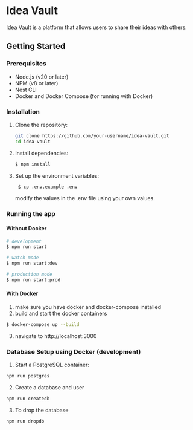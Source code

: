 # Idea Vault

Idea Vault is a platform that allows users to share their ideas with others.

## Getting Started

### Prerequisites

- Node.js (v20 or later)
- NPM (v8 or later)
- Nest CLI
- Docker and Docker Compose (for running with Docker)

### Installation

1. Clone the repository:
   ```bash
   git clone https://github.com/your-username/idea-vault.git
   cd idea-vault
   ```
2. Install dependencies:
   ```bash
   $ npm install
   ```
3. Set up the environment variables:
   ```bash
    $ cp .env.example .env
   ```
   modify the values in the .env file using your own values.

### Running the app

#### Without Docker

```bash
# development
$ npm run start

# watch mode
$ npm run start:dev

# production mode
$ npm run start:prod
```

#### With Docker

1. make sure you have docker and docker-compose installed
2. build and start the docker containers

```bash
$ docker-compose up --build
```

3. navigate to http://localhost:3000

### Database Setup using Docker (development)

1. Start a PostgreSQL container:

```bash
npm run postgres
```

2. Create a database and user

```bash
npm run createdb
```

3. To drop the database

```bash
npm run dropdb
```
